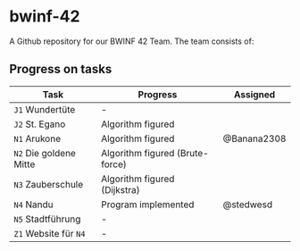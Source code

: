 # bwinf-42

A Github repository for our BWINF 42 Team.
The team consists of:

## Progress on tasks

| Task | Progress | Assigned
|-|-|-
| `J1` Wundertüte        | - |
| `J2` St. Egano         | Algorithm figured |
| `N1` Arukone           | Algorithm figured | @Banana2308
| `N2` Die goldene Mitte | Algorithm figured (Brute-force) |
| `N3` Zauberschule      | Algorithm figured (Dijkstra) | 
| `N4` Nandu             | Program implemented| @stedwesd
| `N5` Stadtführung      | - | 
| `Z1` Website für `N4`  | - |